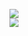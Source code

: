 [![](https://img.shields.io/badge/Made%20With-Github%20Spray-lightgrey.svg?style=for-the-badge&logo=github)](https://github.com/Annihil/github-spray#22062)  
[![](https://i.imgur.com/2DrTn0Z.gif)](https://github.com/Annihil/github-spray)